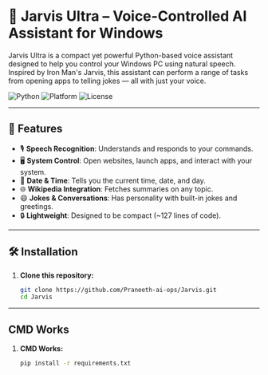 # 🤖 Jarvis Ultra – Voice-Controlled AI Assistant for Windows

Jarvis Ultra is a compact yet powerful Python-based voice assistant designed to help you control your Windows PC using natural speech. Inspired by Iron Man's Jarvis, this assistant can perform a range of tasks from opening apps to telling jokes — all with just your voice.

![Python](https://img.shields.io/badge/Python-3.x-blue)
![Platform](https://img.shields.io/badge/Platform-Windows-blue)
![License](https://img.shields.io/badge/License-MIT-green)

---

## 🚀 Features

- 🎙️ **Speech Recognition**: Understands and responds to your commands.
- 🖥️ **System Control**: Open websites, launch apps, and interact with your system.
- 📅 **Date & Time**: Tells you the current time, date, and day.
- 🌐 **Wikipedia Integration**: Fetches summaries on any topic.
- 😄 **Jokes & Conversations**: Has personality with built-in jokes and greetings.
- 🔒 **Lightweight**: Designed to be compact (~127 lines of code).

---

## 🛠️ Installation

1. **Clone this repository:**
   ```bash
   git clone https://github.com/Praneeth-ai-ops/Jarvis.git
   cd Jarvis

---

## CMD Works

1. **CMD Works:**
   ```bash
   pip install -r requirements.txt
